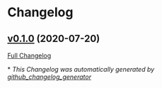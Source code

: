 # Changelog

## [v0.1.0](https://github.com/trinitronx/nordvpn-cookbook/tree/v0.1.0) (2020-07-20)

[Full Changelog](https://github.com/trinitronx/nordvpn-cookbook/compare/86becbc843831c0fbdd9fa4d1cfd562f4192e615...v0.1.0)



\* *This Changelog was automatically generated by [github_changelog_generator](https://github.com/github-changelog-generator/github-changelog-generator)*

